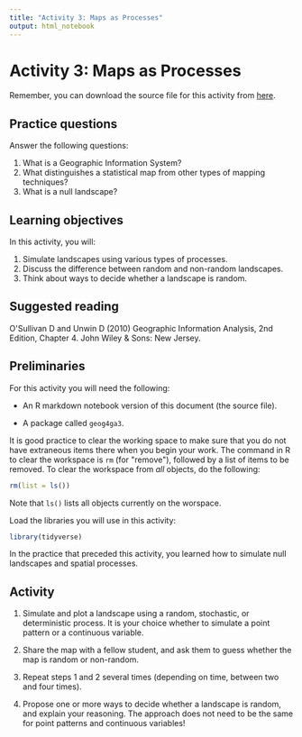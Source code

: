 ```yaml
---
title: "Activity 3: Maps as Processes"
output: html_notebook
---
```


# Activity 3: Maps as Processes

Remember, you can download the source file for this activity from [here](https://github.com/paezha/Spatial-Statistics-Course).

## Practice questions

Answer the following questions:

1. What is a Geographic Information System?
2. What distinguishes a statistical map from other types of mapping techniques?
3. What is a null landscape?

## Learning objectives

In this activity, you will:

1. Simulate landscapes using various types of processes.
2. Discuss the difference between random and non-random landscapes.
3. Think about ways to decide whether a landscape is random.

## Suggested reading

O'Sullivan D and Unwin D (2010) Geographic Information Analysis, 2nd Edition, Chapter 4. John Wiley & Sons: New Jersey.

## Preliminaries

For this activity you will need the following:

* An R markdown notebook version of this document (the source file).

* A package called `geog4ga3`.

It is good practice to clear the working space to make sure that you do not have extraneous items there when you begin your work. The command in R to clear the workspace is `rm` (for "remove"), followed by a list of items to be removed. To clear the workspace from _all_ objects, do the following:

```r
rm(list = ls())
```

Note that `ls()` lists all objects currently on the worspace.

Load the libraries you will use in this activity:

```r
library(tidyverse)
```

In the practice that preceded this activity, you learned how to simulate null landscapes and spatial processes. 

## Activity

1. Simulate and plot a landscape using a random, stochastic, or deterministic process. It is your choice whether to simulate a point pattern or a continuous variable.

2. Share the map with a fellow student, and ask them to guess whether the map is random or non-random.

3. Repeat steps 1 and 2 several times (depending on time, between two and four times).

4. Propose one or more ways to decide whether a landscape is random, and explain your reasoning. The approach does not need to be the same for point patterns and continuous variables!
